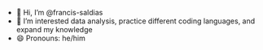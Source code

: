 - 👋 Hi, I’m @francis-saldias
- 👀 I’m interested data analysis, practice different coding languages, and expand my knowledge
- 😄 Pronouns: he/him

<!---
francis-saldias/francis-saldias is a ✨ special ✨ repository because its `README.md` (this file) appears on your GitHub profile.
You can click the Preview link to take a look at your changes.
--->

